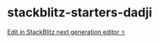 # stackblitz-starters-dadji

[Edit in StackBlitz next generation editor ⚡️](https://stackblitz.com/~/github.com/youcefkrm07/stackblitz-starters-dadji)